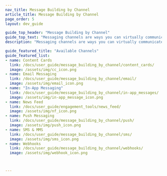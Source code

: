 ```yaml
---
nav_title: Message Building by Channel
article_title: Message Building by Channel
page_order: 5
layout: dev_guide

guide_top_header: "Message Building by Channel"
guide_top_text: "Messaging channels are ways you can virtually communicate with your customers through push notifications on their phone or web browser, email, in-app messages, and so much more! If you want to learn more about these channels and how to utilize them with Braze, check out the sections listed below. Or check out <a href='https://lab.braze.com/series/messaging-channels' target='_blank'>our LAB courses on Messaging Channels</a>!"
description: "Messaging channels are ways you can virtually communicate with your customers through push notifications on their phone or web browser, email, in-app messages, and so much more!"

guide_featured_title: "Available Channels"
guide_featured_list:
- name: Content Cards
  link: /docs/user_guide/message_building_by_channel/content_cards/
  image: /assets/img/cc_icon.png
- name: Email Messaging
  link: /docs/user_guide/message_building_by_channel/email/
  image: /assets/img/email_icon.png
- name: "In-App Messaging"
  link: /docs/user_guide/message_building_by_channel/in-app_messages/
  image: /assets/img/in-app_message_icon.png
- name: News Feed
  link: /docs/user_guide/engagement_tools/news_feed/
  image: /assets/img/nf_icon.png
- name: Push Messaging
  link: /docs/user_guide/message_building_by_channel/push/
  image: /assets/img/push_icon.png
- name: SMS & MMS
  link: /docs/user_guide/message_building_by_channel/sms/
  image: /assets/img/sms_icon.png
- name: Webhooks
  link: /docs/user_guide/message_building_by_channel/webhooks/
  image: /assets/img/webhook_icon.png



---
```

